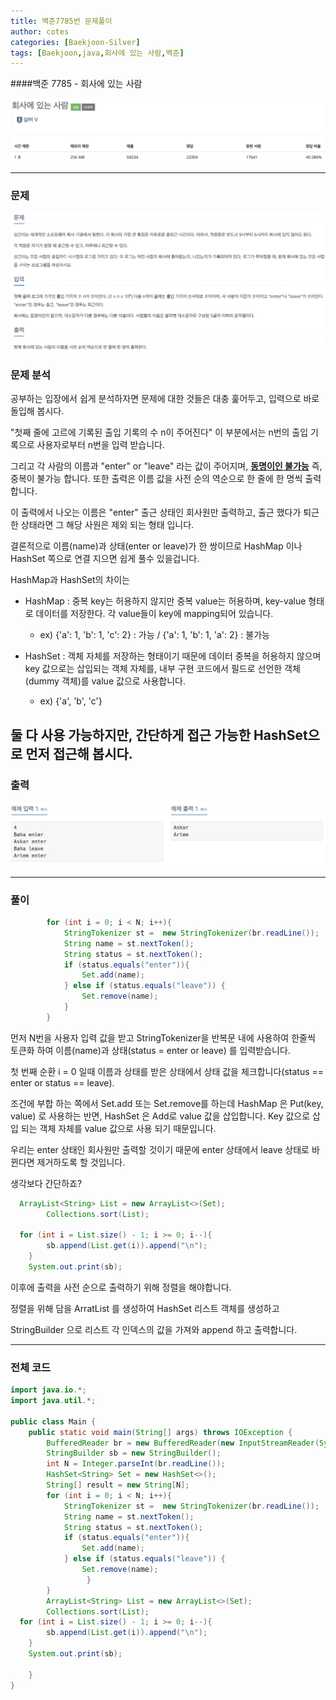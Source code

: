 ```yaml
---
title: 백준7785번 문제풀이
author: cotes   
categories: [Baekjoon-Silver]
tags: [Baekjoon,java,회사에 있는 사람,백준]
---
```


####백준 7785 - 회사에 있는 사람



![7785_1](/assets/beakjoon_img/7785title.png)

------
### 문제

![7785_2](/assets/beakjoon_img/7785matter.png)


### 문제 분석

공부하는 입장에서 쉽게 분석하자면 문제에 대한 것들은 대충 훑어두고, 입력으로 바로 돌입해 봅시다.

"첫째 줄에 고르에 기록된 출입 기록의 수 n이 주어진다" 이 부분에서는 n번의 출입 기록으로 사용자로부터 n번을 입력 받습니다.

그리고 각 사람의 이름과 "enter" or "leave" 라는 값이 주어지며, <u>**동명이인 불가능**</u> 즉, 중복이 불가능 합니다. 또한 출력은 이름 값을 사전 순의 역순으로 한 줄에 한 명씩 출력합니다. 

이 출력에서 나오는 이름은 "enter" 출근 상태인 회사원만 출력하고, 출근 했다가 퇴근한 상태라면 그 해당 사원은 제외 되는 형태 입니다.

결론적으로 이름(name)과 상태(enter or leave)가 한 쌍이므로 HashMap 이나 HashSet 쪽으로 연결 지으면 쉽게 풀수 있을겁니다.

HashMap과 HashSet의 차이는

- HashMap : 중복 key는 허용하지 않지만 중복 value는 허용하며, key-value 형태로 데이터를 저장한다. 각 value들이 key에 mapping되어 있습니다.
  - ex) {'a': 1, 'b': 1, 'c': 2} : 가능 / {'a': 1, 'b': 1, 'a': 2} : 불가능

- HashSet : 객체 자체를 저장하는 형태이기 때문에 데이터 중복을 허용하지 않으며 key 값으로는 삽입되는 객체 자체를, 내부 구현 코드에서 필드로 선언한 객체(dummy 객체)를 value 값으로 사용합니다.
  - ex) {'a', 'b', 'c'}

둘 다 사용 가능하지만, 간단하게 접근 가능한 HashSet으로 먼저 접근해 봅시다.
------

### 출력

![7785_3](/assets/beakjoon_img/7785output.png)


------



### 풀이



```java
        for (int i = 0; i < N; i++){
            StringTokenizer st =  new StringTokenizer(br.readLine());
            String name = st.nextToken();
            String status = st.nextToken();
            if (status.equals("enter")){
                Set.add(name);
            } else if (status.equals("leave")) {
                Set.remove(name);
            }
        }
```

먼저 N번을 사용자 입력 값을 받고 StringTokenizer을 반복문 내에 사용하여 한줄씩 토큰화 하여 이름(name)과 상태(status = enter or leave) 를 입력받습니다.

첫 번째 순환 i = 0 일때 이름과 상태를 받은 상태에서 상태 값을 체크합니다(status == enter or status == leave).

조건에 부합 하는 쪽에서 Set.add 또는 Set.remove를 하는데 HashMap 은 Put(key, value) 로 사용하는 반면, HashSet 은 Add로 value 값을 삽입합니다. Key 값으로 삽입 되는 객체 자체를 value 값으로 사용 되기 때문입니다.

우리는 enter 상태인 회사원만 출력할 것이기 때문에 enter 상태에서 leave 상태로 바뀐다면 제거하도록 할 것입니다.

생각보다 간단하죠?



```java
  ArrayList<String> List = new ArrayList<>(Set);
        Collections.sort(List);
        
  for (int i = List.size() - 1; i >= 0; i--){
        sb.append(List.get(i)).append("\n");
    }
    System.out.print(sb);
```

이후에 출력을 사전 순으로 출력하기 위해 정렬을 해야합니다.

정렬을 위해 담을 ArratList 를 생성하여 HashSet 리스트 객체를 생성하고

StringBuilder 으로 리스트 각 인덱스의 값을 가져와 append 하고 출력합니다.

------

### 전체 코드



           

```java
import java.io.*;
import java.util.*;

public class Main {
    public static void main(String[] args) throws IOException {
        BufferedReader br = new BufferedReader(new InputStreamReader(System.in));
        StringBuilder sb = new StringBuilder();
        int N = Integer.parseInt(br.readLine());
        HashSet<String> Set = new HashSet<>();
        String[] result = new String[N];
        for (int i = 0; i < N; i++){
            StringTokenizer st =  new StringTokenizer(br.readLine());
            String name = st.nextToken();
            String status = st.nextToken();
            if (status.equals("enter")){
                Set.add(name);
            } else if (status.equals("leave")) {
                Set.remove(name);
                 }
        }
        ArrayList<String> List = new ArrayList<>(Set);
        Collections.sort(List);     
  for (int i = List.size() - 1; i >= 0; i--){
        sb.append(List.get(i)).append("\n");
    }
    System.out.print(sb);

	}
}
```

